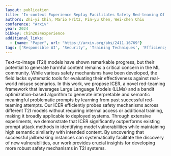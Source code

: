 ```yaml
---
layout: publication
title: 'In-context Experience Replay Facilitates Safety Red-teaming Of Text-to-image Diffusion Models'
authors: Zhi-yi Chin, Mario Fritz, Pin-yu Chen, Wei-chen Chiu
conference: "Arxiv"
year: 2024
bibkey: chin2024experience
additional_links:
  - {name: "Paper", url: "https://arxiv.org/abs/2411.16769"}
tags: ['Responsible AI', 'Security', 'Training Techniques', 'Efficiency and Optimization', 'Tools', 'Reinforcement Learning', 'RAG', 'Merging', 'Prompting']
---
```

Text-to-image (T2I) models have shown remarkable progress, but their
potential to generate harmful content remains a critical concern in the ML
community. While various safety mechanisms have been developed, the field lacks
systematic tools for evaluating their effectiveness against real-world misuse
scenarios. In this work, we propose ICER, a novel red-teaming framework that
leverages Large Language Models (LLMs) and a bandit optimization-based
algorithm to generate interpretable and semantic meaningful problematic prompts
by learning from past successful red-teaming attempts. Our ICER efficiently
probes safety mechanisms across different T2I models without requiring internal
access or additional training, making it broadly applicable to deployed
systems. Through extensive experiments, we demonstrate that ICER significantly
outperforms existing prompt attack methods in identifying model vulnerabilities
while maintaining high semantic similarity with intended content. By uncovering
that successful jailbreaking instances can systematically facilitate the
discovery of new vulnerabilities, our work provides crucial insights for
developing more robust safety mechanisms in T2I systems.

